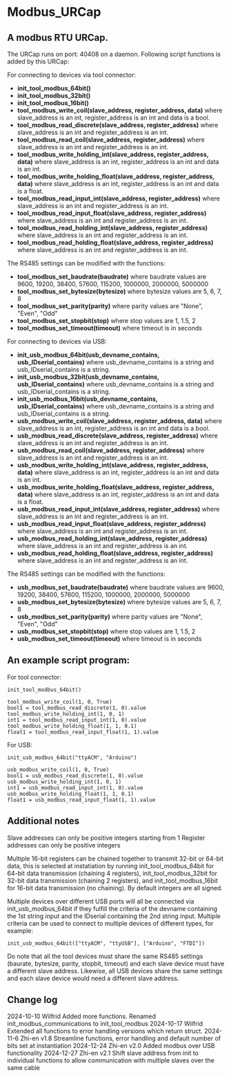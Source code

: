 # Modbus_URCap

## A modbus RTU URCap.
The URCap runs on port: 40408 on a daemon. Following script functions is added by this URCap:

For connecting to devices via tool connector:
 
*	**init_tool_modbus_64bit()**
*	**init_tool_modbus_32bit()**
*	**init_tool_modbus_16bit()**
*	**tool_modbus_write_coil(slave_address, register_address, data)** where slave_address is an int, register_address is an int and data is a bool.
*	**tool_modbus_read_discrete(slave_address, register_address)** where slave_address is an int and register_address is an int.
*	**tool_modbus_read_coil(slave_address, register_address)** where slave_address is an int and register_address is an int.
*	**tool_modbus_write_holding_int(slave_address, register_address, data)** where slave_address is an int, register_address is an int and data is an int.
*	**tool_modbus_write_holding_float(slave_address, register_address, data)** where slave_address is an int, register_address is an int and data is a float.
*	**tool_modbus_read_input_int(slave_address, register_address)** where slave_address is an int and register_address is an int.
*	**tool_modbus_read_input_float(slave_address, register_address)** where slave_address is an int and register_address is an int.
*	**tool_modbus_read_holding_int(slave_address, register_address)** where slave_address is an int and register_address is an int.
*	**tool_modbus_read_holding_float(slave_address, register_address)** where slave_address is an int and register_address is an int.

The RS485 settings can be modified with the functions:

*	**tool_modbus_set_baudrate(baudrate)** where baudrate values are 9600, 19200, 38400, 57600, 115200, 1000000, 2000000, 5000000
*	**tool_modbus_set_bytesize(bytesize)** where bytesize values are 5, 6, 7, 8
*	**tool_modbus_set_parity(parity)** where parity values are "None", "Even", "Odd"
*	**tool_modbus_set_stopbit(stop)** where stop values are 1, 1.5, 2
*	**tool_modbus_set_timeout(timeout)** where timeout is in seconds

For connecting to devices via USB:
 
*	**init_usb_modbus_64bit(usb_devname_contains, usb_IDserial_contains)** where usb_devname_contains is a string and usb_IDserial_contains is a string.
*	**init_usb_modbus_32bit(usb_devname_contains, usb_IDserial_contains)** where usb_devname_contains is a string and usb_IDserial_contains is a string.
*	**init_usb_modbus_16bit(usb_devname_contains, usb_IDserial_contains)** where usb_devname_contains is a string and usb_IDserial_contains is a string.
*	**usb_modbus_write_coil(slave_address, register_address, data)** where slave_address is an int, register_address is an int and data is a bool.
*	**usb_modbus_read_discrete(slave_address, register_address)** where slave_address is an int and register_address is an int.
*	**usb_modbus_read_coil(slave_address, register_address)** where slave_address is an int and register_address is an int.
*	**usb_modbus_write_holding_int(slave_address, register_address, data)** where slave_address is an int, register_address is an int and data is an int.
*	**usb_modbus_write_holding_float(slave_address, register_address, data)** where slave_address is an int, register_address is an int and data is a float.
*	**usb_modbus_read_input_int(slave_address, register_address)** where slave_address is an int and register_address is an int.
*	**usb_modbus_read_input_float(slave_address, register_address)** where slave_address is an int and register_address is an int.
*	**usb_modbus_read_holding_int(slave_address, register_address)** where slave_address is an int and register_address is an int.
*	**usb_modbus_read_holding_float(slave_address, register_address)** where slave_address is an int and register_address is an int.

The RS485 settings can be modified with the functions:

*	**usb_modbus_set_baudrate(baudrate)** where baudrate values are 9600, 19200, 38400, 57600, 115200, 1000000, 2000000, 5000000
*	**usb_modbus_set_bytesize(bytesize)** where bytesize values are 5, 6, 7, 8
*	**usb_modbus_set_parity(parity)** where parity values are "None", "Even", "Odd"
*	**usb_modbus_set_stopbit(stop)** where stop values are 1, 1.5, 2
*	**usb_modbus_set_timeout(timeout)** where timeout is in seconds

## An example script program:

For tool connector:

    init_tool_modbus_64bit()

    tool_modbus_write_coil(1, 0, True)
    bool1 = tool_modbus_read_discrete(1, 0).value
    tool_modbus_write_holding_int(1, 0, 1)
    int1 = tool_modbus_read_input_int(1, 0).value
    tool_modbus_write_holding_float(1, 1, 0.1)
    float1 = tool_modbus_read_input_float(1, 1).value

For USB:

    init_usb_modbus_64bit("ttyACM", "Arduino")

    usb_modbus_write_coil(1, 0, True)
    bool1 = usb_modbus_read_discrete(1, 0).value
    usb_modbus_write_holding_int(1, 0, 1)
    int1 = usb_modbus_read_input_int(1, 0).value
    usb_modbus_write_holding_float(1, 1, 0.1)
    float1 = usb_modbus_read_input_float(1, 1).value

## Additional notes
Slave addresses can only be positive integers starting from 1
Register addresses can only be positive integers

Multiple 16-bit registers can be chained together to transmit 32-bit or 64-bit data, this is selected at instatiation by running init_tool_modbus_64bit for 64-bit data transmission (chaining 4 registers), init_tool_modbus_32bit for 32-bit data transmission (chaining 2 registers), and init_tool_modbus_16bit for 16-bit data transmission (no chaining). By default integers are all signed.

Multiple devices over different USB ports will all be connected via init_usb_modbus_64bit if they fulfill the criteria of the devname containing the 1st string input and the IDserial containing the 2nd string input. Multiple criteria can be used to connect to multiple devices of different types, for example:

    init_usb_modbus_64bit(["ttyACM", "ttyUSB"], ["Arduino", "FTDI"])

Do note that all the tool devices must share the same RS485 settings (baurate, bytesize, parity, stopbit, timeout) and each slave device must have a different slave address. Likewise, all USB devices share the same settings and each slave device would need a different slave address. 

## Change log
2024-10-10  Wilfrid             Added more functions. Renamed init_modbus_communications to init_tool_modbus
2024-10-17  Wilfrid             Extended all functions to error handling versions which return struct.
2024-11-6   Zhi-en      v1.8    Streamline functions, error handling and default number of bits set at instantiation
2024-12-24  Zhi-en      v2.0    Added modbus over USB functionality
2024-12-27  Zhi-en      v2.1    Shift slave address from init to individual functions to allow communication with multiple slaves over the same cable